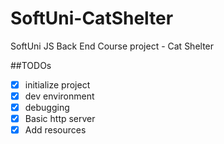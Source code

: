 # SoftUni-CatShelter
SoftUni JS Back End Course project - Cat Shelter


##TODOs
- [x] initialize project
- [x] dev environment
- [x] debugging
- [x] Basic http server
- [x] Add resources